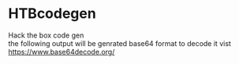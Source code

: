 # HTBcodegen
Hack the box code gen   
the following output will be genrated base64 format to decode it vist https://www.base64decode.org/
